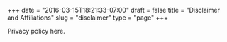 +++
date = "2016-03-15T18:21:33-07:00"
draft = false
title = "Disclaimer and Affiliations"
slug = "disclaimer"
type = "page"
+++

Privacy policy here.
